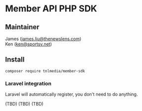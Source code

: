# Member API PHP SDK

## Maintainer

James (james.liu@thenewslens.com)  
Ken (ken@sportsv.net)

## Install

```shell
composer require tnlmedia/member-sdk
```

### Laravel integration

Laravel will automatically register, you don't need to do anything.

(TBD)
(TBD)
(TBD)

